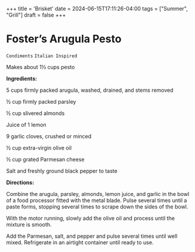 +++
title = 'Brisket'
date = 2024-06-15T17:11:26-04:00
tags = ["Summer", "Grill"]
draft = false
+++
# Foster’s Arugula Pesto

`Condiments` `Italian Inspired`

Makes about 1½ cups pesto

**Ingredients:**

5 cups firmly packed arugula, washed, drained, and stems removed 

½ cup firmly packed parsley 

½ cup slivered almonds 

Juice of 1 lemon 

9 garlic cloves, crushed or minced 

½ cup extra-virgin olive oil 

½ cup grated Parmesan cheese 

Salt and freshly ground black pepper to taste

**Directions:**

Combine the arugula, parsley, almonds, lemon juice, and garlic in the bowl of a food processor fitted with the metal blade. Pulse several times until a paste forms, stopping several times to scrape down the sides of the bowl.

With the motor running, slowly add the olive oil and process until the mixture is smooth.

Add the Parmesan, salt, and pepper and pulse several times until well mixed. Refrigerate in an airtight container until ready to use.
